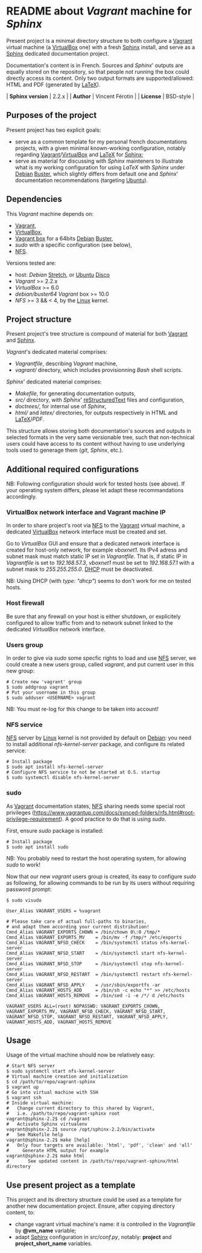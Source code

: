 # README about *Vagrant* machine for *Sphinx*

Present project is a minimal directory structure to both
configure a [Vagrant] virtual machine (a [VirtualBox] one) with a fresh
[Sphinx] install, and serve as a [Sphinx] dedicated documentation project.

Documentation's content is in French.
Sources and *Sphinx*' outputs are equally stored on the repository,
so that people not running the box could directly access its content.
Only two output formats are supported/allowed:
HTML and PDF (generated by [LaTeX]).

| **Sphinx version**    | 2.2.x             |
| **Author**            | Vincent Férotin   |
| **License**           | BSD-style         |


## Purposes of the project

Present project has two explicit goals:

*   serve as a common template for my personal french documentations projects,
    with a given minimal known-working configuration,
    notably regarding [Vagrant]/[VirtualBox] and [LaTeX] for [Sphinx];
*   serve as material for discussing with *Sphinx* mainteners to illustrate
    what is my working configuration for using *LaTeX* with *Sphinx*
    under [Debian] [Buster], which slightly differs from default one
    and *Sphinx*' documentation recommendations (targeting [Ubuntu]).


## Dependencies

This *Vagrant* machine depends on:

*   [Vagrant],
*   [VirtualBox],
*   [Vagrant box](https://app.vagrantup.com/debian/boxes/buster64)
    for a 64bits [Debian] [Buster],
*   *sudo* with a specific configuration (see below),
*   [NFS].

Versions tested are:

*   host: *Debian* [Stretch], or [Ubuntu] [Disco]
*   *Vagrant* >= 2.2.x
*   *VirtualBox* >= 6.0
*   *debian/buster64* *Vagrant* box >= 10.0
*   *NFS* >= 3 && < 4, by the [Linux] kernel.


## Project structure

Present project's tree structure is compound of material for both [Vagrant]
and [Sphinx].

*Vagrant*'s dedicated material comprises:

*   *Vagrantfile*, describing *Vagrant* machine,
*   *vagrant/* directory, which includes provisionning *Bash* shell scripts.

*Sphinx*' dedicated material comprises:

*   *Makefile*, for generating documentation outputs,
*   *src/* directory, with *Sphinx*' [reStructuredText] files and configuration,
*   *doctrees/*, for internal use of *Sphinx*,
*   *html/* and *latex/* directories, for outputs respectively in HTML and
    [LaTeX]/*PDF*.

This structure allows storing both documentation's sources and outputs in
selected formats in the very same versionable tree, such that non-technical users
could have access to its content without having to use underlying tools
used to generage them (*git*, *Sphinx*, etc.).


## Additional required configurations

NB: Following configuration should work for tested hosts (see above).
If your operating system differs, please let adapt these recommandations
accordingly.


### VirtualBox network interface and Vagrant machine IP

In order to share project's root via [NFS] to the [Vagrant] virtual machine,
a dedicated [VirtualBox] network interface must be created and set.

Go to *VirtualBox* GUI and ensure that a dedicated network interface
is created for host-only network, for example *vboxnet1*.
Its IPv4 adress and subnet mask must match static IP set in *Vagrantfile*.
That is, if static IP in *Vagrantfile* is set to *192.168.57.3*,
*vboxnet1* must be set to *192.168.57.1* with a subnet mask to *255.255.255.0*.
[DHCP] must be deactivated.

NB: Using DHCP (with *type: "dhcp"*) seems to don't work for me
on tested hosts.


### Host firewall

Be sure that any firewall on your host is either shutdown,
or explicitely configured to allow traffic from and to network subnet linked to
the dedicated *VirtualBox* network interface.


### Users group

In order to give via *sudo* some specfic rights to load and use [NFS] server,
we could create a new users group, called *vagrant*, and put current user in
this new group:

```shell
# Create new 'vagrant' group
$ sudo addgroup vagrant
# Put your username in this group
$ sudo adduser <USERNAME> vagrant
```

NB: You must re-log for this change to be taken into account!


### NFS service

[NFS] server by [Linux] kernel is not provided by default on [Debian]:
you need to install additional *nfs-kernel-server* package, and configure
its related service:

```shell
# Install package
$ sudo apt install nfs-kernel-server
# Configure NFS service to not be started at O.S. startup
$ sudo systemctl disable nfs-kernel-server
```

### sudo

As [Vagrant] documentation states, [NFS] sharing needs some special root
privileges (https://www.vagrantup.com/docs/synced-folders/nfs.html#root-privilege-requirement).
A good practice to do that is using *sudo*.

First, ensure *sudo* package is installed:

```shell
# Install package
$ sudo apt install sudo
```

NB: You probably need to restart the host operating system, for allowing *sudo*
to work!

Now that our new *vagrant* users group is created, its easy to configure *sudo*
as following, for allowing commands to be run by its users without requiring
password prompt:

```shell
$ sudo visudo
```

```plaintext
User_Alias VAGRANT_USERS = %vagrant

# Please take care of actual full-paths to binaries,
# and adapt them according your current distribution!
Cmnd_Alias VAGRANT_EXPORTS_CHOWN = /bin/chown 0\:0 /tmp/*
Cmnd_Alias VAGRANT_EXPORTS_MV    = /bin/mv -f /tmp/* /etc/exports
Cmnd_Alias VAGRANT_NFSD_CHECK    = /bin/systemctl status nfs-kernel-server
Cmnd_Alias VAGRANT_NFSD_START    = /bin/systemctl start nfs-kernel-server
Cmnd_Alias VAGRANT_NFSD_STOP     = /bin/systemctl stop nfs-kernel-server
Cmnd_Alias VAGRANT_NFSD_RESTART  = /bin/systemctl restart nfs-kernel-server
Cmnd_Alias VAGRANT_NFSD_APPLY    = /usr/sbin/exportfs -ar
Cmnd_Alias VAGRANT_HOSTS_ADD     = /bin/sh -c echo "*" >> /etc/hosts
Cmnd_Alias VAGRANT_HOSTS_REMOVE  = /bin/sed -i -e /*/ d /etc/hosts

VAGRANT_USERS ALL=(root) NOPASSWD: VAGRANT_EXPORTS_CHOWN, VAGRANT_EXPORTS_MV, VAGRANT_NFSD_CHECK, VAGRANT_NFSD_START, VAGRANT_NFSD_STOP, VAGRANT_NFSD_RESTART, VAGRANT_NFSD_APPLY, VAGRANT_HOSTS_ADD, VAGRANT_HOSTS_REMOVE
```


## Usage

Usage of the virtual machine should now be relatively easy:

```shell
# Start NFS server
$ sudo systemctl start nfs-kernel-server
# Virtual machine creation and initialization
$ cd /path/to/repo/vagrant-sphinx
$ vagrant up
# Go into virtual machine with SSH
$ vagrant ssh
# Inside virtual machine:
#   Change current directory to this shared by Vagrant,
#   i.e. /path/to/repo/vagrant-sphinx root
vagrant@sphinx-2.2$ cd /vagrant
#   Activate Sphinx virtualenv
vagrant@sphinx-2.2$ source /opt/sphinx-2.2/bin/activate
#   See Makefile help
vagrant@sphinx-2.2$ make [help]
#   Only four targets are available: 'html', 'pdf', 'clean' and 'all'
#     Generate HTML output for example
vagrant@sphinx-2.2$ make html
#       See updated content in /path/to/repo/vagrant-sphinx/html directory
```


## Use present project as a template

This project and its directory structure could be used as a template
for another new documentation project.
Ensure, after copying directory content, to:

*   change vagrant virtual machine's name:
    it is controlled in the *Vagrantfile* by **@vm_name** variable;
*   adapt [Sphinx] configuration in *src/conf.py*, notably:
    **project** and **project_short_name** variables.


[Buster]:               https://www.debian.org/releases/buster/
[Debian]:               https://www.debian.org/
[debian-buster-box]:    https://app.vagrantup.com/debian/boxes/buster64
[DHCP]:                 https://en.wikipedia.org/wiki/Dynamic_Host_Configuration_Protocol
[Disco]:                http://releases.ubuntu.com/disco/
[LaTeX]:                https://www.latex-project.org/
[Linux]:                https://en.wikipedia.org/wiki/Linux_kernel
[NFS]:                  https://en.wikipedia.org/wiki/Network_File_System_%28protocol%29
[reStructuredText]:     http://docutils.sourceforge.net/rst.html
[Sphinx]:               https://www.sphinx-doc.org/
[Stretch]:              https://www.debian.org/releases/stretch/
[Ubuntu]:               https://ubuntu.com/
[Vagrant]:              https://www.vagrantup.com/
[VirtualBox]:           https://www.virtualbox.org/

